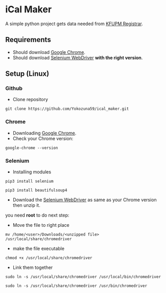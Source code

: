 # iCal Maker

A simple python project gets data needed from [KFUPM Registrar](https://registrar.kfupm.edu.sa/).

## Requirements

- Should download [Google Chrome](https://www.google.com/chrome/).
- Should download [Selenium WebDriver](https://chromedriver.chromium.org/downloads) **with the right version**.

## Setup (Linux)

### Github

- Clone repository

```
git clone https://github.com/Yokozuna59/ical_maker.git
```

### Chrome

- Downloading [Google Chrome](https://www.google.com/chrome/).
- Check your Chrome version:

```
google-chrome --version
```

### Selenium

- Installing modules

```
pip3 install selenium
```

```
pip3 install beautifulsoup4
```

- Download the [Selenium WebDriver](https://chromedriver.chromium.org/downloads) as same as your Chrome version then unzip it.

you need **root** to do next step:

- Move the file to right place

```
mv /home/<user>/Downloads/<unzipped file> /usr/local/share/chromedriver
```

- make the file executable

```
chmod +x /usr/local/share/chromedriver
```

- Link them together

```
sudo ln -s /usr/local/share/chromedriver /usr/local/bin/chromedriver
```

```
sudo ln -s /usr/local/share/chromedriver /usr/bin/chromedriver
```
